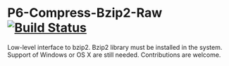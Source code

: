 P6-Compress-Bzip2-Raw  [![Build Status](https://travis-ci.org/Altai-man/perl6-Compress-Bzip2-Raw.svg?branch=master)](https://travis-ci.org/Altai-man/perl6-Compress-Bzip2-Raw)
====================

Low-level interface to bzip2. Bzip2 library must be installed in the system. Support of Windows or OS X are still needed. Contributions are welcome.
